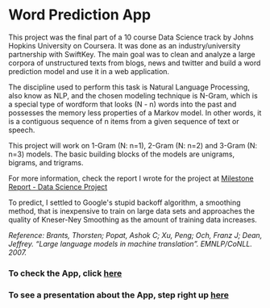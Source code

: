 # Word Prediction App
This project was the final part of a 10 course Data Science track by Johns Hopkins University on Coursera. It was done as an industry/university partnership with SwiftKey. The main goal was to clean and analyze a large corpora of unstructured texts from blogs, news and twitter and build a word prediction model and use it in a web application.

The discipline used to perform this task is Natural Language Processing, also know as NLP, and the chosen modeling technique is N-Gram, which is a special type of wordform that looks (N - n) words into the past and possesses the memory less properties of a Markov model. In other words, it is a contiguous sequence of n items from a given sequence of text or speech.

This project will work on 1-Gram (N: n=1), 2-Gram (N: n=2) and 3-Gram (N: n=3) models. The basic building blocks of the models are unigrams, bigrams, and trigrams. 

For more information, check the report I wrote for the project at [Milestone Report - Data Science Project](https://rpubs.com/marcelo_tibau/252490) 

To predict, I settled to Google's stupid backoff algorithm, a smoothing method, that is inexpensive to train on large data sets and approaches the quality of Kneser-Ney Smoothing as the amount of training data increases.

*Reference: Brants, Thorsten; Popat, Ashok C; Xu, Peng; Och, Franz J; Dean, Jeffrey. “Large language models in machine translation”. EMNLP/CoNLL. 2007.* 

### To check the App, click [here](https://marcelotibau.shinyapps.io/word_predictor/)

### To see a presentation about the App, step right up [here](http://rpubs.com/marcelo_tibau/word-prediction-app)
